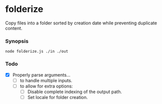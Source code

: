 # folderize
Copy files into a folder sorted by creation date while preventing duplicate content.

### Synopsis
`node folderize.js ./in ./out`

### Todo
- [x] Properly parse arguments…
  - [ ] to handle multiple inputs.
  - [ ] to allow for extra options:
    - [ ] Disable complete indexing of the output path.
    - [ ] Set locale for folder creation.
